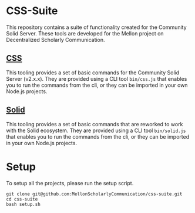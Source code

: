 # CSS-Suite
This repository contains a suite of functionality created for the Community Solid Server.
These tools are developed for the Mellon project on Decentralized Scholarly Communication.

## [CSS](https://github.com/MellonScholarlyCommunication/css-suite/tree/master/tools/css)
This tooling provides a set of basic commands for the Community Solid Server (v2.x.x).
They are provided using a CLI tool `bin/css.js` that enables you to run the commands from the cli, or they can be imported in your own Node.js projects.

## [Solid](https://github.com/MellonScholarlyCommunication/css-suite/tree/master/tools/solid)
This tooling provides a set of basic commands that are reworked to work with the Solid ecosystem.
They are provided using a CLI tool `bin/solid.js` that enables you to run the commands from the cli, or they can be imported in your own Node.js projects.



<!-- ## [Solid-Shell](https://github.com/MellonScholarlyCommunication/css-suite/tree/master/tools/solid-shell)
This is an in-development interactive shell environment for Solid where all created tools can be used in the interactive shell.
Additional functionality such as `cd` for moving through the solid filesystem is also in early development. -->


# Setup
To setup all the projects, please run the setup script.
``` 
git clone git@github.com:MellonScholarlyCommunication/css-suite.git
cd css-suite
bash setup.sh
```
